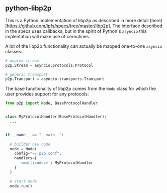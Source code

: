 python-libp2p
-------------

This is a Python implementation of libp2p as described in more detail
(here)[https://github.com/ipfs/specs/tree/master/libp2p].  The interface described
in the specs uses callbacks, but in the spirit of Python's `asyncio` this
implentation will make use of coroutines.

A lot of the libp2p functionality can actually be mapped one-to-one `asyncio`
classes:

```python
# duplex stream
p2p.Stream = asyncio.protocols.Protocol

# generic transport
p2p.Transport = asyncio.transports.Transport

```

The base functionality of libp2p comes from the `Node` class for which the
user provides support for any protocols:

```python
from p2p import Node, BaseProtocolHandler


class MyProtocolHandler(BaseProtocolHandler):
  ...


if __name__ == "__main__":
  
  # builder new node
  node = Node(
    config="~/.p2p.conf",
    handlers={
      '<multicodec>': MyProtocolHandler
    }
  )

  # start node
  node.run()

```
